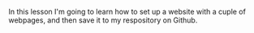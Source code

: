 In this lesson I'm going to learn how to set up a website with a cuple of webpages, and then save it to my respository on Github.